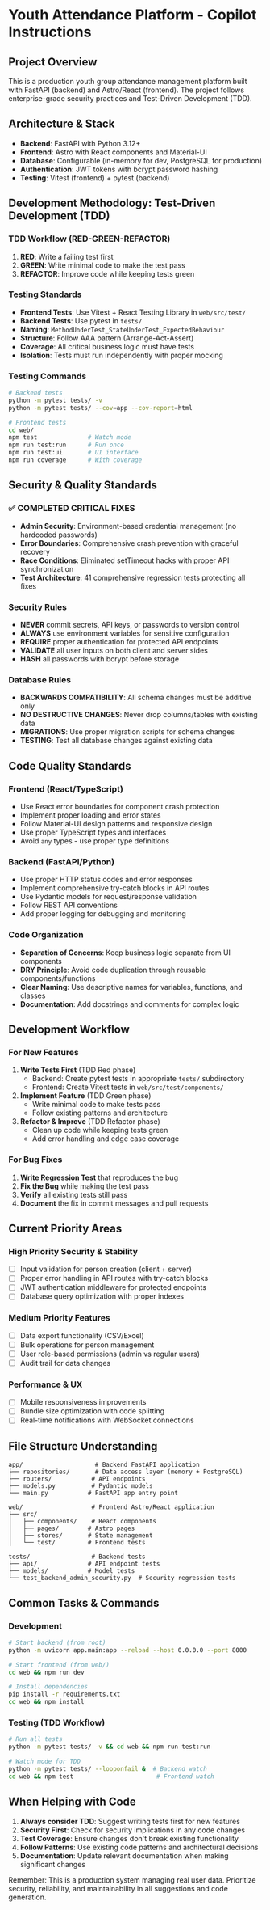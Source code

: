# Youth Attendance Platform - Copilot Instructions

## Project Overview
This is a production youth group attendance management platform built with FastAPI (backend) and Astro/React (frontend). The project follows enterprise-grade security practices and Test-Driven Development (TDD).

## Architecture & Stack
- **Backend**: FastAPI with Python 3.12+
- **Frontend**: Astro with React components and Material-UI
- **Database**: Configurable (in-memory for dev, PostgreSQL for production)
- **Authentication**: JWT tokens with bcrypt password hashing
- **Testing**: Vitest (frontend) + pytest (backend)

## Development Methodology: Test-Driven Development (TDD)

### TDD Workflow (RED-GREEN-REFACTOR)
1. **RED**: Write a failing test first
2. **GREEN**: Write minimal code to make the test pass
3. **REFACTOR**: Improve code while keeping tests green

### Testing Standards
- **Frontend Tests**: Use Vitest + React Testing Library in `web/src/test/`
- **Backend Tests**: Use pytest in `tests/`
- **Naming**: `MethodUnderTest_StateUnderTest_ExpectedBehaviour`
- **Structure**: Follow AAA pattern (Arrange-Act-Assert)
- **Coverage**: All critical business logic must have tests
- **Isolation**: Tests must run independently with proper mocking

### Testing Commands
```bash
# Backend tests
python -m pytest tests/ -v
python -m pytest tests/ --cov=app --cov-report=html

# Frontend tests
cd web/
npm test              # Watch mode
npm run test:run      # Run once
npm run test:ui       # UI interface
npm run coverage      # With coverage
```

## Security & Quality Standards

### ✅ COMPLETED CRITICAL FIXES
- **Admin Security**: Environment-based credential management (no hardcoded passwords)
- **Error Boundaries**: Comprehensive crash prevention with graceful recovery
- **Race Conditions**: Eliminated setTimeout hacks with proper API synchronization
- **Test Architecture**: 41 comprehensive regression tests protecting all fixes

### Security Rules
- **NEVER** commit secrets, API keys, or passwords to version control
- **ALWAYS** use environment variables for sensitive configuration
- **REQUIRE** proper authentication for protected API endpoints
- **VALIDATE** all user inputs on both client and server sides
- **HASH** all passwords with bcrypt before storage

### Database Rules
- **BACKWARDS COMPATIBILITY**: All schema changes must be additive only
- **NO DESTRUCTIVE CHANGES**: Never drop columns/tables with existing data
- **MIGRATIONS**: Use proper migration scripts for schema changes
- **TESTING**: Test all database changes against existing data

## Code Quality Standards

### Frontend (React/TypeScript)
- Use React error boundaries for component crash protection
- Implement proper loading and error states
- Follow Material-UI design patterns and responsive design
- Use proper TypeScript types and interfaces
- Avoid `any` types - use proper type definitions

### Backend (FastAPI/Python)
- Use proper HTTP status codes and error responses
- Implement comprehensive try-catch blocks in API routes
- Use Pydantic models for request/response validation
- Follow REST API conventions
- Add proper logging for debugging and monitoring

### Code Organization
- **Separation of Concerns**: Keep business logic separate from UI components
- **DRY Principle**: Avoid code duplication through reusable components/functions
- **Clear Naming**: Use descriptive names for variables, functions, and classes
- **Documentation**: Add docstrings and comments for complex logic

## Development Workflow

### For New Features
1. **Write Tests First** (TDD Red phase)
   - Backend: Create pytest tests in appropriate `tests/` subdirectory
   - Frontend: Create Vitest tests in `web/src/test/components/`
2. **Implement Feature** (TDD Green phase)
   - Write minimal code to make tests pass
   - Follow existing patterns and architecture
3. **Refactor & Improve** (TDD Refactor phase)
   - Clean up code while keeping tests green
   - Add error handling and edge case coverage

### For Bug Fixes
1. **Write Regression Test** that reproduces the bug
2. **Fix the Bug** while making the test pass
3. **Verify** all existing tests still pass
4. **Document** the fix in commit messages and pull requests

## Current Priority Areas

### High Priority Security & Stability
- [ ] Input validation for person creation (client + server)
- [ ] Proper error handling in API routes with try-catch blocks
- [ ] JWT authentication middleware for protected endpoints
- [ ] Database query optimization with proper indexes

### Medium Priority Features
- [ ] Data export functionality (CSV/Excel)
- [ ] Bulk operations for person management
- [ ] User role-based permissions (admin vs regular users)
- [ ] Audit trail for data changes

### Performance & UX
- [ ] Mobile responsiveness improvements
- [ ] Bundle size optimization with code splitting
- [ ] Real-time notifications with WebSocket connections

## File Structure Understanding
```
app/                    # Backend FastAPI application
├── repositories/       # Data access layer (memory + PostgreSQL)
├── routers/           # API endpoints
├── models.py          # Pydantic models
└── main.py           # FastAPI app entry point

web/                   # Frontend Astro/React application
├── src/
│   ├── components/    # React components
│   ├── pages/        # Astro pages
│   ├── stores/       # State management
│   └── test/         # Frontend tests

tests/                 # Backend tests
├── api/              # API endpoint tests
├── models/           # Model tests
└── test_backend_admin_security.py  # Security regression tests
```

## Common Tasks & Commands

### Development
```bash
# Start backend (from root)
python -m uvicorn app.main:app --reload --host 0.0.0.0 --port 8000

# Start frontend (from web/)
cd web && npm run dev

# Install dependencies
pip install -r requirements.txt
cd web && npm install
```

### Testing (TDD Workflow)
```bash
# Run all tests
python -m pytest tests/ -v && cd web && npm run test:run

# Watch mode for TDD
python -m pytest tests/ --looponfail &  # Backend watch
cd web && npm test                       # Frontend watch
```

## When Helping with Code

1. **Always consider TDD**: Suggest writing tests first for new features
2. **Security First**: Check for security implications in any code changes
3. **Test Coverage**: Ensure changes don't break existing functionality
4. **Follow Patterns**: Use existing code patterns and architectural decisions
5. **Documentation**: Update relevant documentation when making significant changes

Remember: This is a production system managing real user data. Prioritize security, reliability, and maintainability in all suggestions and code generation.
